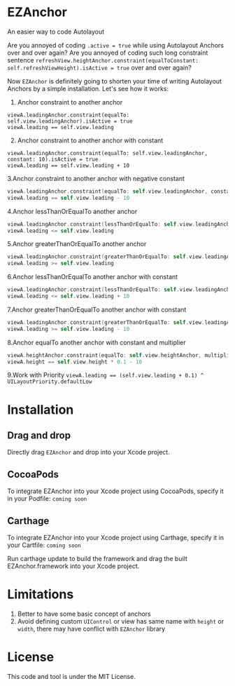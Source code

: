 # EZAnchor
An easier way to code Autolayout

Are you annoyed of coding `.active = true` while using Autolayout Anchors over and over again?
Are you annoyed of coding such long constraint sentence `refreshView.heightAnchor.constraint(equalToConstant: self.refreshViewHeight).isActive = true` over and over again?

Now `EZAnchor` is definitely going to shorten your time of writing Autolayout Anchors by a simple installation.
Let's see how it works:

1. Anchor constraint to another anchor
```
viewA.leadingAnchor.constraint(equalTo: self.view.leadingAnchor).isActive = true
viewA.leading == self.view.leading
```
        
2. Anchor constraint to another anchor with constant
```
viewA.leadingAnchor.constraint(equalTo: self.view.leadingAnchor, constant: 10).isActive = true
viewA.leading == self.view.leading + 10
```
        
3.Anchor constraint to another anchor with negative constant
```swift
viewA.leadingAnchor.constraint(equalTo: self.view.leadingAnchor, constant: -10).isActive = true
viewA.leading == self.view.leading - 10
```
        
4.Anchor lessThanOrEqualTo another anchor
```swift
viewA.leadingAnchor.constraint(lessThanOrEqualTo: self.view.leadingAnchor).isActive = true
viewA.leading <= self.view.leading
```
        
5.Anchor greaterThanOrEqualTo another anchor
```swift
viewA.leadingAnchor.constraint(greaterThanOrEqualTo: self.view.leadingAnchor).isActive = true
viewA.leading >= self.view.leading
```
        
6.Anchor lessThanOrEqualTo another anchor with constant
```swift
viewA.leadingAnchor.constraint(lessThanOrEqualTo: self.view.leadingAnchor, constant: 10).isActive = true
viewA.leading <= self.view.leading + 10
```
        
7.Anchor greaterThanOrEqualTo another anchor with constant
```swift
viewA.leadingAnchor.constraint(greaterThanOrEqualTo: self.view.leadingAnchor, constant: 10).isActive = true
viewA.leading >= self.view.leading - 10
```
        
8.Anchor equalTo another anchor with constant and multiplier
```swift
viewA.heightAnchor.constraint(equalTo: self.view.heightAnchor, multiplier: 0.1, constant: -10).isActive = true
viewA.height == self.view.height * 0.1 - 10
```

9.Work with Priority
`viewA.leading == (self.view.leading + 0.1) ^ UILayoutPriority.defaultLow`

# Installation

## Drag and drop
Directly drag `EZAnchor` and drop into your Xcode project.

## CocoaPods
To integrate EZAnchor into your Xcode project using CocoaPods, specify it in your Podfile:
`coming soon`

## Carthage
To integrate EZAnchor into your Xcode project using Carthage, specify it in your Cartfile:
`coming soon`

Run carthage update to build the framework and drag the built EZAnchor.framework into your Xcode project.

# Limitations

1. Better to have some basic concept of anchors
2. Avoid defining custom `UIControl` or view has same name with `height` or `width`, there may have conflict with `EZAnchor` library

# License

This code and tool is under the MIT License. 


